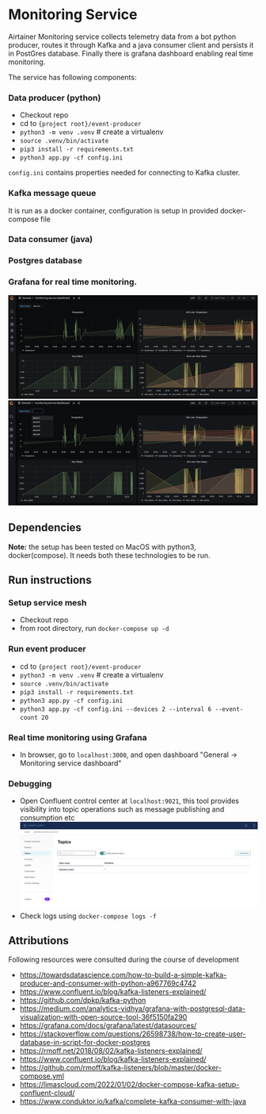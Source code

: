 # Monitoring Service

Airtainer Monitoring service collects telemetry data from a bot python producer, routes it through Kafka and a java 
consumer client and persists it in PostGres database. Finally there is grafana dashboard enabling real time monitoring.

The service has following components:

### Data producer (python)

- Checkout repo
- cd to `{project root}/event-producer`
- `python3 -m venv .venv` # create a virtualenv
- `source .venv/bin/activate`
- `pip3 install -r requirements.txt`
- `python3 app.py -cf config.ini`

`config.ini` contains properties needed for connecting to Kafka cluster.

### Kafka message queue
It is run as a docker container, configuration is setup in provided docker-compose file

### Data consumer (java)
### Postgres database
### Grafana for real time monitoring.
![Temperature and Door Status Dashboards](doc/grafana1.png)
![Parameterization for number of devices](doc/grafana2.png)


## Dependencies
**Note:** the setup has been tested on MacOS with python3, docker(compose). It needs both these technologies to be run.

## Run instructions

### Setup service mesh
- Checkout repo
- from root directory, run `docker-compose up -d`

### Run event producer
- cd to `{project root}/event-producer`
- `python3 -m venv .venv` # create a virtualenv
- `source .venv/bin/activate`
- `pip3 install -r requirements.txt`
- `python3 app.py -cf config.ini`
- `python3 app.py -cf config.ini --devices 2 --interval 6 --event-count 20`

### Real time monitoring using Grafana
- In browser, go to `localhost:3000`, and open dashboard "General -> Monitoring service dashboard"

### Debugging
- Open Confluent control center at `localhost:9021`, this tool provides visibility into topic operations such as message
publishing and consumption etc
![Confluent Control center](doc/confluent-control-center.png)
- Check logs using `docker-compose logs -f`

## Attributions
Following resources were consulted during the course of development
- https://towardsdatascience.com/how-to-build-a-simple-kafka-producer-and-consumer-with-python-a967769c4742
- https://www.confluent.io/blog/kafka-listeners-explained/
- https://github.com/dpkp/kafka-python
- https://medium.com/analytics-vidhya/grafana-with-postgresql-data-visualization-with-open-source-tool-36f5150fa290
- https://grafana.com/docs/grafana/latest/datasources/
- https://stackoverflow.com/questions/26598738/how-to-create-user-database-in-script-for-docker-postgres
- https://rmoff.net/2018/08/02/kafka-listeners-explained/
- https://www.confluent.io/blog/kafka-listeners-explained/
- https://github.com/rmoff/kafka-listeners/blob/master/docker-compose.yml
- https://limascloud.com/2022/01/02/docker-compose-kafka-setup-confluent-cloud/
- https://www.conduktor.io/kafka/complete-kafka-consumer-with-java
